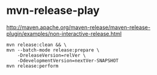 # mvn-release-play

http://maven.apache.org/maven-release/maven-release-plugin/examples/non-interactive-release.html

```
mvn release:clean && \
mvn --batch-mode release:prepare \
    -DreleaseVersion=relVer \
    -DdevelopmentVersion=nextVer-SNAPSHOT
mvn release:perform
```
